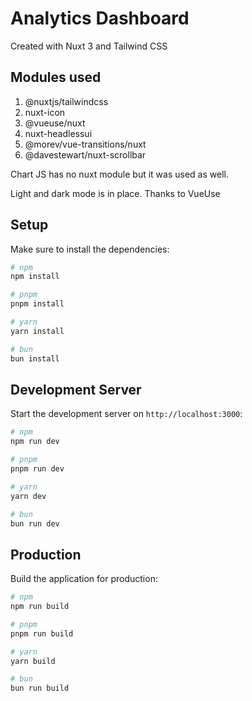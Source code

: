 # Analytics Dashboard

Created with Nuxt 3 and Tailwind CSS

## Modules used

1. @nuxtjs/tailwindcss
2. nuxt-icon
3. @vueuse/nuxt
4. nuxt-headlessui
5. @morev/vue-transitions/nuxt
6. @davestewart/nuxt-scrollbar

Chart JS has no nuxt module but it was used as well.

Light and dark mode is in place. Thanks to VueUse

## Setup

Make sure to install the dependencies:

```bash
# npm
npm install

# pnpm
pnpm install

# yarn
yarn install

# bun
bun install
```

## Development Server

Start the development server on `http://localhost:3000`:

```bash
# npm
npm run dev

# pnpm
pnpm run dev

# yarn
yarn dev

# bun
bun run dev
```

## Production

Build the application for production:

```bash
# npm
npm run build

# pnpm
pnpm run build

# yarn
yarn build

# bun
bun run build
```
